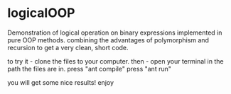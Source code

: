# logicalOOP

Demonstration of logical operation on binary expressions implemented in pure OOP methods.
combining the advantages of polymorphism and recursion to get a very clean, short code.

to try it - clone the files to your computer.
then - open your terminal in the path the files are in.
press "ant compile"
press "ant run"

you will get some nice results!
enjoy
